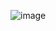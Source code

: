![image](https://user-images.githubusercontent.com/103807398/190462666-2e95b813-ed95-412b-bb2f-aa2a93512870.png)
